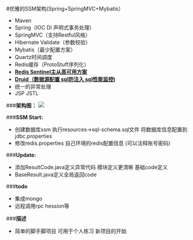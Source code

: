 #优雅的SSM架构(Spring+SpringMVC+Mybatis）
- Maven
- Spring（IOC DI 声明式事务处理）
- SpringMVC（支持Restful风格）
- Hibernate Validate（参数校验）
- Mybatis（最少配置方案）
- Quartz时间调度
- Redis缓存（ProtoStuff序列化）
- **[Redis Sentinel主从高可用方案](http://wosyingjun.iteye.com/blog/2289593)**
- **[Druid（数据源配置 sql防注入 sql性能监控)](http://wosyingjun.iteye.com/blog/2306139)**
- 统一的异常处理
- JSP JSTL

###**架构图：**
![](http://i.imgur.com/EvH40td.png)

###**SSM Start:**
- 创建数据库ssm 执行resources->sql-schema.sql文件  将数据库信息配置到jdbc.properties
- 修改redis.properties  自己环境的redis配置信息 (可以注释账号密码)

###**Update:**
- 添加ResultCode.java定义异常代码 模块定义更清晰 基础code定义
- BaseResult.java定义全局返回code 

###**todo**
- 集成mongo
- 远程调用rpc hession等

###**描述**
- 简单的脚手脚项目 可用于个人练习 新项目的开始